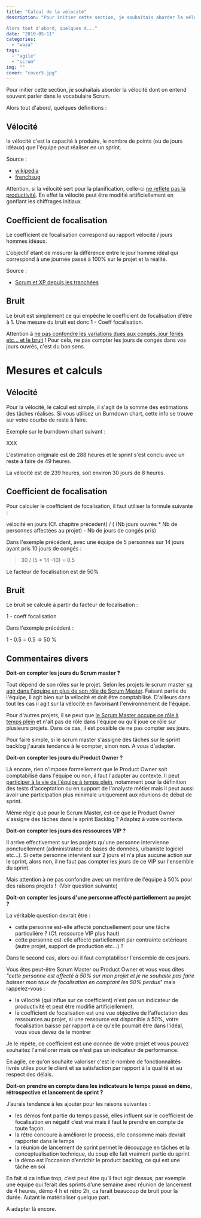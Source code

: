 ```yaml
---
title: "Calcul de la vélocité"
description: "Pour initier cette section, je souhaitais aborder la vélocité dont on entend souvent parler dans le vocabulaire Scrum.

Alors tout d'abord, quelques d..."
date: "2010-05-11"
categories: 
  - "waza"
tags: 
  - "agile"
  - "scrum"
img: ""
cover: "cover5.jpg"
---
```


Pour initier cette section, je souhaitais aborder la vélocité dont on entend souvent parler dans le vocabulaire Scrum.

Alors tout d'abord, quelques définitions :

## Vélocité

la vélocité c'est la capacité à produire, le nombre de points (ou de jours idéaux) que l'équipe peut réaliser en un sprint.

Source :

- [wikipedia](http://fr.wikipedia.org/wiki/Scrum#Calcul_de_v.C3.A9locit.C3.A9)
- [frenchsug](http://www.frenchsug.org/pages/viewpage.action?pageId=590060)

Attention, si la vélocité sert pour la planification, celle-ci [ne reflète pas la productivité](http://www.aubryconseil.com/post/2007/11/18/331-la-velocite-n-est-pas-une-mesure-de-productivite). En effet la vélocité peut être modifié artificiellement en gonflant les chiffrages initiaux.

## Coefficient de focalisation

Le coefficient de focalisation correspond au rapport vélocité / jours hommes idéaux.

L'objectif étant de mesurer la différence entre le jour homme idéal qui correspond à une journée passé à 100% sur le projet et la réalité.

Source :

- [Scrum et XP depuis les tranchées](http://www.infoq.com/resource/news/2007/06/scrum-xp-book/en/resources/ScrumAndXpFromTheTrenches_French.pdf)

## Bruit

Le bruit est simplement ce qui empêche le coefficient de focalisation d'être à 1. Une mesure du bruit est donc 1 - Coeff focalisation.

Attention à [ne pas confondre les variations dues aux congés, jour fériés etc... et le bruit](http://www.aubryconseil.com/post/La-capacit%C3%A9-corrig%C3%A9e-des-variations-saisonni%C3%A8res) ! Pour cela, ne pas compter les jours de congés dans vos jours ouvrés, c'est du bon sens.

# Mesures et calculs

## Vélocité

Pour la vélocité, le calcul est simple, il s'agit de la somme des estimations des tâches réalisés. Si vous utilisez un Burndown chart, cette info se trouve sur votre courbe de reste à faire.

Exemple sur le burndown chart suivant :

XXX

L'estimation originale est de 288 heures et le sprint s'est conclu avec un reste à faire de 49 heures.

La vélocité est de 239 heures, soit environ 30 jours de 8 heures.

## Coefficient de focalisation

Pour calculer le coefficient de focalisation, il faut utiliser la formule suivante :

vélocité en jours (Cf. chapitre précédent) / ( (Nb jours ouvrés \* Nb de personnes affectées au projet) - Nb de jours de congés pris)

Dans l'exemple précédent, avec une équipe de 5 personnes sur 14 jours ayant pris 10 jours de congés :

> 30 / (5 \* 14 -10) = 0.5

Le facteur de focalisation est de 50%

## Bruit

Le bruit se calcule à partir du facteur de focalisation :

1 - coeff focalisation

Dans l'exemple précédent :

1 - 0.5 = 0.5 => 50 %

## Commentaires divers

**Doit-on compter les jours du Scrum master ?**

Tout dépend de son rôles sur le projet. Selon les projets le scrum master [va agir dans l'équipe en plus de son rôle de Scrum Master](http://www.freddy-yimo.com/scrum-les-roles-de-scrum-master-et-product-owner/). Faisant partie de l'équipe, il agit bien sur la vélocité et doit être comptabilisé. D'ailleurs dans tout les cas il agit sur la vélocité en favorisant l'environnement de l'équipe.

Pour d'autres projets, il se peut que [le Scrum Master occupe ce rôle à temps plein](http://www.aubryconseil.com/post/2007/01/07/148-le-role-de-scrummaster) et n'ait pas de rôle dans l'équipe ou qu'il joue ce rôle sur plusieurs projets. Dans ce cas, il est possible de ne pas compter ses jours.

Pour faire simple, si le scrum master s'assigne des tâches sur le sprint backlog j'aurais tendance à le compter, sinon non. A vous d'adapter.

**Doit-on compter les jours du Product Owner ?**

Là encore, rien n'impose formellement que le Product Owner soit comptabilisé dans l'équipe ou non, il faut l'adapter au contexte. Il peut [participer à la vie de l'équipe à temps plein](http://www.aubryconseil.com/post/2008/02/18/378-implication-du-product-owner), notamment pour la définition des tests d'acceptation ou en support de l'analyste métier mais il peut aussi avoir une participation plus minimale uniquement aux réunions de début de sprint.

Même rêgle que pour le Scrum Master, est-ce que le Product Owner s'assigne des tâches dans le sprint Backlog ? Adaptez à votre contexte.

**Doit-on compter les jours des ressources VIP ?**

Il arrive effectivement sur les projets qu'une personne intervienne ponctuellement (administrateur de bases de données, urbaniste logiciel etc...). Si cette personne intervient sur 2 jours et n'a plus aucune action sur le sprint, alors non, il ne faut pas compter les jours de ce VIP sur l'ensemble du sprint.

Mais attention à ne pas confondre avec un membre de l'équipe à 50% pour des raisons projets !  (Voir question suivante)

**Doit-on compter les jours d'une personne affecté partiellement au projet ?**

La véritable question devrait être :

- cette personne est-elle affecté ponctuellement pour une tâche particulière ? (Cf. ressource VIP plus haut)
- cette personne est-elle affecté partiellement par contrainte extérieure (autre projet, support de production etc...) ?

Dans le second cas, alors oui il faut comptabiliser l'ensemble de ces jours.

Vous êtes peut-être Scrum Master ou Product Owner et vous vous dites _"cette personne est affecté à 50% sur mon projet et je ne souhaite pas faire baisser mon taux de focalisation en comptant les 50% perdus"_ mais rappelez-vous :

- la vélocité (qui influe sur ce coefficient) n'est pas un indicateur de productivité et peut être modifié artificiellement.
- le coefficient de focalisation est une vue objective de l'affectation des ressources au projet, si une ressource est disponible à 50%, votre focalisation baisse par rapport à ce qu'elle pourrait être dans l'idéal, vous vous devez de le montrer

Je le répète, ce coefficient est une donnée de votre projet et vous pouvez souhaitez l'améliorer mais ce n'est pas un indicateur de performance.

En agile, ce qu'on souhaite valoriser c'est le nombre de fonctionnalités livrés utiles pour le client et sa satisfaction par rapport à la qualité et au respect des délais.

**Doit-on prendre en compte dans les indicateurs le temps passé en démo, rétrospective et lancement de sprint ?**

J’aurais tendance à les ajouter pour les raisons suivantes :

- les démos font partie du temps passé, elles influent sur le coefficient de focalisation en négatif c’est vrai mais il faut le prendre en compte de toute façon.
- la rétro concoure à améliorer le process, elle consomme mais devrait rapporter dans le temps
- la réunion de lancement de sprint permet le découpage en tâches et la conceptualisation technique, du coup elle fait vraiment partie du sprint
- la démo est l’occasion d’enrichir le product backlog, ce qui est une tâche en soi

En fait si ca influe trop, c’est peut être qu’il faut agir dessus, par exemple une équipe qui ferait des sprints d’une semaine avec réunion de lancement de 4 heures, démo 4 h et rétro 2h, ca ferait beaucoup de bruit pour la durée. Autant le matérialiser quelque part.

A adapter là encore.
